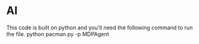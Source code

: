 # AI

This code is built on python and you'll need the following command to run the file.
python pacman.py -p MDPAgent
